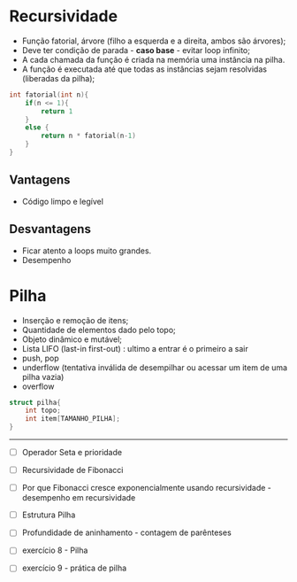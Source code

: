 # Recursividade
- Função fatorial, árvore (filho a esquerda e a direita, ambos são árvores);
- Deve ter condição de parada - **caso base** - evitar loop infinito;
- A cada chamada da função é criada na memória uma instância na pilha.
- A função é executada até que todas as instâncias sejam resolvidas (liberadas da pilha);

```C
int fatorial(int n){
	if(n <= 1){
		return 1
	}
	else { 
		return n * fatorial(n-1)
	}
}
```

## Vantagens
- Código limpo e legível

## Desvantagens
- Ficar atento a loops muito grandes.
- Desempenho

# Pilha
- Inserção e remoção de itens;
- Quantidade de elementos dado pelo topo;
- Objeto dinâmico e mutável;
- Lista LIFO (last-in first-out) : ultimo a entrar é o primeiro a sair
- push, pop
- underflow (tentativa inválida de desempilhar ou acessar um item de uma pilha vazia)
- overflow

```C
struct pilha{
	int topo;
	int item[TAMANHO_PILHA];
}
```

---

- [ ] Operador Seta e prioridade
- [ ] Recursividade de Fibonacci
- [ ] Por que Fibonacci cresce exponencialmente usando recursividade - desempenho em recursividade
- [ ] Estrutura Pilha
- [ ] Profundidade de aninhamento - contagem de parênteses
- [ ] exercício 8 - Pilha
- [ ] exercício 9 - prática de pilha

